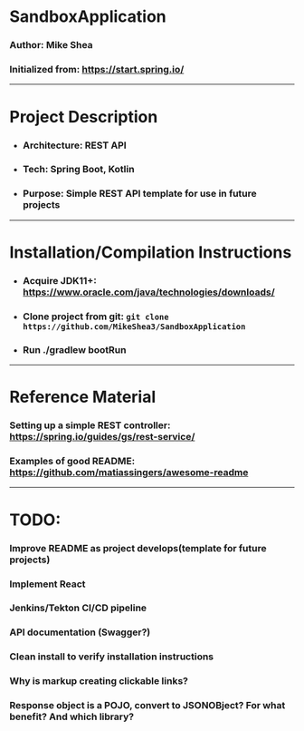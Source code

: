 # SandboxApplication
### Author: Mike Shea
### Initialized from: https://start.spring.io/

<hr>

# Project Description
- ### Architecture: REST API
- ### Tech: Spring Boot, Kotlin
- ### Purpose: Simple REST API template for use in future projects

<hr>

# Installation/Compilation Instructions
- ### Acquire JDK11+: https://www.oracle.com/java/technologies/downloads/
- ### Clone project from git: `git clone https://github.com/MikeShea3/SandboxApplication`
- ### Run ./gradlew bootRun
<hr>

# Reference Material
### Setting up a simple REST controller: https://spring.io/guides/gs/rest-service/
### Examples of good README: https://github.com/matiassingers/awesome-readme

<hr>

# TODO:
### Improve README as project develops(template for future projects)
### Implement React
### Jenkins/Tekton CI/CD pipeline
### API documentation (Swagger?)
### Clean install to verify installation instructions
### Why is markup creating clickable links?
### Response object is a POJO, convert to JSONOBject? For what benefit? And which library?